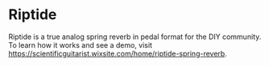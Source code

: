 # Riptide

Riptide is a true analog spring reverb in pedal format for the DIY community. To learn how it works and see a demo, visit https://scientificguitarist.wixsite.com/home/riptide-spring-reverb.
